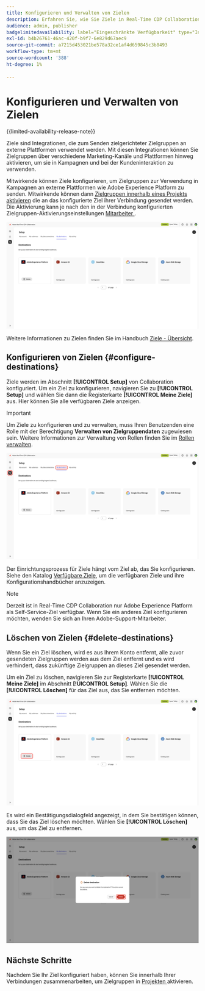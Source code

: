 ```yaml
---
title: Konfigurieren und Verwalten von Zielen
description: Erfahren Sie, wie Sie Ziele in Real-Time CDP Collaboration konfigurieren und verwalten.
audience: admin, publisher
badgelimitedavailability: label="Eingeschränkte Verfügbarkeit" type="Informative" url="https://helpx.adobe.com/de/legal/product-descriptions/real-time-customer-data-platform-collaboration.html newtab=true"
exl-id: b4b26761-46ac-420f-b9f7-6e829d67aec9
source-git-commit: a7215d453021be578a32ce1af4d659845c3b8493
workflow-type: tm+mt
source-wordcount: '388'
ht-degree: 1%

---
```


# Konfigurieren und Verwalten von Zielen

{{limited-availability-release-note}}

Ziele sind Integrationen, die zum Senden zielgerichteter Zielgruppen an externe Plattformen verwendet werden. Mit diesen Integrationen können Sie Zielgruppen über verschiedene Marketing-Kanäle und Plattformen hinweg aktivieren, um sie in Kampagnen und bei der Kundeninteraktion zu verwenden.

Mitwirkende können Ziele konfigurieren, um Zielgruppen zur Verwendung in Kampagnen an externe Plattformen wie Adobe Experience Platform zu senden. Mitwirkende können dann [Zielgruppen innerhalb eines Projekts aktivieren](../collaborate/activate.md) die an das konfigurierte Ziel ihrer Verbindung gesendet werden. Die Aktivierung kann je nach den in der Verbindung konfigurierten Zielgruppen-Aktivierungseinstellungen [ Mitarbeiter ](/help/guide/connect/establishing-connections.md#configure-connection-settings).

![Auf der Registerkarte „Meine Ziele“ im Setup-Arbeitsbereich werden aktive Adobe Experience Platform-Ziele angezeigt.](/help/assets/setup/manage-destinations/my-destinations-overview.png)

Weitere Informationen zu Zielen finden Sie im Handbuch [Ziele - Übersicht](../destinations/overview.md).

## Konfigurieren von Zielen {#configure-destinations}

Ziele werden im Abschnitt **[!UICONTROL Setup]** von Collaboration konfiguriert. Um ein Ziel zu konfigurieren, navigieren Sie zu **[!UICONTROL Setup]** und wählen Sie dann die Registerkarte **[!UICONTROL Meine Ziele]** aus. Hier können Sie alle verfügbaren Ziele anzeigen.

>[!IMPORTANT]
>
>Um Ziele zu konfigurieren und zu verwalten, muss Ihren Benutzenden eine Rolle mit der Berechtigung **Verwalten von Zielgruppendaten** zugewiesen sein. Weitere Informationen zur Verwaltung von Rollen finden Sie im [Rollen verwalten](../permissions/manage-roles.md).

![Auf der Registerkarte „Meine Ziele“ im Setup-Arbeitsbereich werden die verfügbaren Ziele angezeigt.](/help/assets/setup/manage-destinations/my-destinations.png)

Der Einrichtungsprozess für Ziele hängt vom Ziel ab, das Sie konfigurieren. Siehe den Katalog [Verfügbare Ziele](../destinations/overview.md#available-destinations), um die verfügbaren Ziele und ihre Konfigurationshandbücher anzuzeigen.

>[!NOTE]
>
>Derzeit ist in Real-Time CDP Collaboration nur Adobe Experience Platform als Self-Service-Ziel verfügbar. Wenn Sie ein anderes Ziel konfigurieren möchten, wenden Sie sich an Ihren Adobe-Support-Mitarbeiter.

## Löschen von Zielen {#delete-destinations}

Wenn Sie ein Ziel löschen, wird es aus Ihrem Konto entfernt, alle zuvor gesendeten Zielgruppen werden aus dem Ziel entfernt und es wird verhindert, dass zukünftige Zielgruppen an dieses Ziel gesendet werden.

Um ein Ziel zu löschen, navigieren Sie zur Registerkarte **[!UICONTROL Meine Ziele]** im Abschnitt **[!UICONTROL Setup]**. Wählen Sie die **[!UICONTROL Löschen]** für das Ziel aus, das Sie entfernen möchten.

![Der Arbeitsbereich „Meine Ziele“ mit hervorgehobener Option „Löschen“ für das Adobe Experience Platform-Ziel.](/help/assets/setup/manage-destinations/delete-destination.png)

Es wird ein Bestätigungsdialogfeld angezeigt, in dem Sie bestätigen können, dass Sie das Ziel löschen möchten. Wählen Sie **[!UICONTROL Löschen]** aus, um das Ziel zu entfernen.

![Das Dialogfeld „Ziel löschen“ mit hervorgehobener Option „Löschen“.](/help/assets/setup/manage-destinations/delete-destination-confirmation.png)

## Nächste Schritte

Nachdem Sie Ihr Ziel konfiguriert haben, können Sie innerhalb Ihrer Verbindungen zusammenarbeiten, um Zielgruppen in [ Projekten ](../collaborate/activate.md) aktivieren.
